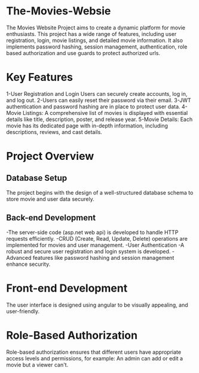 # The-Movies-Websie

The Movies Website Project aims to create a dynamic platform for movie enthusiasts. This project has a wide range of features, including user registration, login, movie listings, and detailed movie information. It also implements password hashing, session management, authentication, role based authorization and use guards to protect authorized urls.
# Key Features

1-User Registration and Login Users can securely create accounts, log in, and log out.
2-Users can easily reset their password via their email.
3-JWT authentication and password hashing are in place to protect user data.
4-Movie Listings: A comprehensive list of movies is displayed with essential details like title, description, poster, and release year.
5-Movie Details: Each movie has its dedicated page with in-depth information, including descriptions, reviews, and cast details.

# Project Overview
## Database Setup
The project begins with the design of a well-structured database schema to store movie and user data securely.

## Back-end Development
-The server-side code (asp.net web api) is developed to handle HTTP requests efficiently.
-CRUD (Create, Read, Update, Delete) operations are implemented for movies and user management.
-User Authentication
-A robust and secure user registration and login system is developed.
-Advanced features like password hashing and session management enhance security.

# Front-end Development
The user interface is designed using angular to be visually appealing, and user-friendly.

# Role-Based Authorization
Role-based authorization ensures that different users have appropriate access levels and permissions, for example: An admin can add or edit a movie but a viewer can't.
